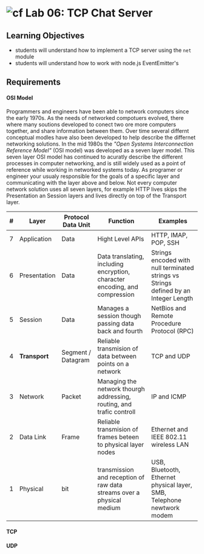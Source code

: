 ![cf](https://i.imgur.com/7v5ASc8.png) Lab 06: TCP Chat Server
======

## Learning Objectives  
* students will understand how to implement a TCP server using the `net` module
* students will understand how to work with node.js EventEmitter's

## Requirements


#### OSI Model  
Programmers and engineers have been able to network computers since the early 1970s. As the needs of networked compotuers evolved, there where many soutions developed to conect two ore more computers together, and share information between them. Over time several differnt conceptual modles have also been developed to help describe the differnet networking solutions. In the mid 1980s the _"Open Systems Interconnection Reference Model"_ (OSI model) was developed as a seven layer model. This seven layer OSI model has continued to acuratly describe the different processes in computer networking, and is still widely used as a point of reference while working in networked systems today. As programer or engineer your usualy responsible for the goals of a specific layer and communicating with the layer above and below. Not every computer network solution uses all seven layers, for example HTTP lives skips the Presentation an Session layers and lives directly on top of the Transport layer.


| # | Layer | Protocol Data Unit | Function | Examples |   
| --- | ---- | ----- | ----- | ----- |
| 7 | Application | Data | Hight Level APIs | HTTP, IMAP, POP, SSH |  
| 6 | Presentation | Data | Data translating, including encryption, character encoding, and compression | Strings encoded with null terminated strings vs Strings defined by an Integer Length |  
| 5 | Session | Data | Manages a session though passing data back and fourth | NetBios and Remote Procedure Protocol (RPC) |
| 4 | **Transport** | Segment / Datagram | Reliable transmision of data between points on a network | TCP and UDP | 
| 3 | Network | Packet | Managing the network thourgh addressing, routing, and trafic controll | IP and ICMP 
| 2 | Data Link | Frame | Reliable transmision of frames beteen to physical layer nodes | Ethernet and IEEE 802.11 wireless LAN | 
| 1 | Physical | bit | transmission and reception of raw data streams over a physical medium | USB, Bluetooth, Ethernet physical layer, SMB, Telephone newtwork modem |


#### TCP 
#### UDP

